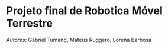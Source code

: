 # Projeto final de Robotica Móvel Terrestre

*Autores:* Gabriel Tumang, Mateus Ruggero, Lorena Barbosa
